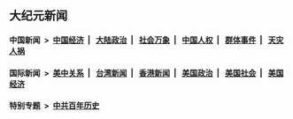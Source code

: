## 大纪元新闻

#### 中国新闻 &nbsp;>&nbsp; [中国经济](indexes/ncid283/README.md?07112045) &nbsp;| &nbsp; [大陆政治](indexes/ncid277/README.md?07112045) &nbsp;| &nbsp; [社会万象](indexes/ncid282/README.md?07112045) &nbsp;| &nbsp; [中国人权](indexes/ncid278/README.md?07112045) &nbsp;| &nbsp; [群体事件](indexes/ncid279/README.md?07112045) &nbsp;| &nbsp; [天灾人祸](indexes/ncid280/README.md?07112045)

#### 国际新闻 &nbsp;>&nbsp; [美中关系](indexes/nf1412576/README.md?07112045) &nbsp;| &nbsp; [台湾新闻](indexes/ncid1349361/README.md?07112045) &nbsp;| &nbsp; [香港新闻](indexes/ncid1349362/README.md?07112045) &nbsp;| &nbsp; [美国政治](indexes/ncid1078159/README.md?07112045) &nbsp;| &nbsp; [美国社会](indexes/ncid1078160/README.md?07112045) &nbsp;| &nbsp; [美国经济](indexes/ncid1078158/README.md?07112045)

#### 特别专题 &nbsp;>&nbsp; [中共百年历史](https://github.com/epoch-news/epoch-special/blob/master/README.md?07112045)  
